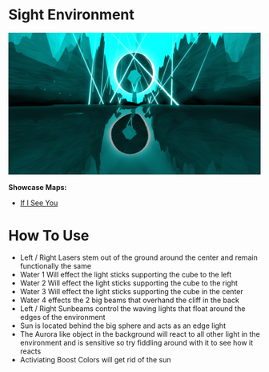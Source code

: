 # Sight Environment
![Sight Environment](Sight.png)

**Showcase Maps:**
- [If I See You](https://beatsaver.com/maps/331fe)

# How To Use

- Left / Right Lasers stem out of the ground around the center and remain functionally the same
- Water 1 Will effect the light sticks supporting the cube to the left
- Water 2 Will effect the light sticks supporting the cube to the right
- Water 3 Will effect the light sticks supporting the cube in the center
- Water 4 effects the 2 big beams that overhand the cliff in the back
- Left / Right Sunbeams control the waving lights that float around the edges of the environment
- Sun is located behind the big sphere and acts as an edge light
- The Aurora like object in the background will react to all other light in the environment and is sensitive so try fiddling around with it to see how it reacts
- Activiating Boost Colors will get rid of the sun